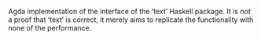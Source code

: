 Agda implementation of the interface of the ‘text’ Haskell package. It
is *not* a proof that ‘text’ is correct, it merely aims to replicate
the functionality with none of the performance.
